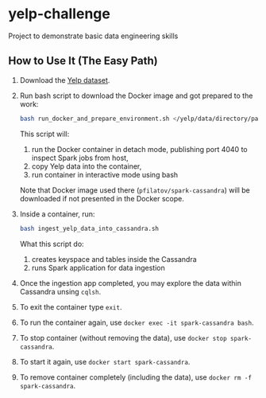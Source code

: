 # yelp-challenge
Project to demonstrate basic data engineering skills

## How to Use It (The Easy Path)

1. Download the [Yelp dataset](https://www.yelp.com/dataset/documentation/main).
2. Run bash script to download the Docker image and got prepared to the work:
   ```bash
   bash run_docker_and_prepare_environment.sh </yelp/data/directory/path.tar>
   ``` 
   This script will:
   1. run the Docker container in detach mode, 
   publishing port 4040 to inspect Spark jobs from host, 
   2. copy Yelp data into the container,
   3. run container in interactive mode using bash
   
   Note that Docker image used there (`pfilatov/spark-cassandra`) will be downloaded if
   not presented in the Docker scope.
3. Inside a container, run:
    ```bash
    bash ingest_yelp_data_into_cassandra.sh
    ```
    
    What this script do:
    1. creates keyspace and tables inside the Cassandra
    2. runs Spark application for data ingestion
    
4. Once the ingestion app completed, 
you may explore the data within Cassandra unsing `cqlsh`.
5. To exit the container type `exit`.
6. To run the container again, use `docker exec -it spark-cassandra bash`.
7. To stop container (without removing the data), use `docker stop spark-cassandra`.
8. To start it again, use `docker start spark-cassandra`.
9. To remove container completely (including the data), use `docker rm -f spark-cassandra`.
